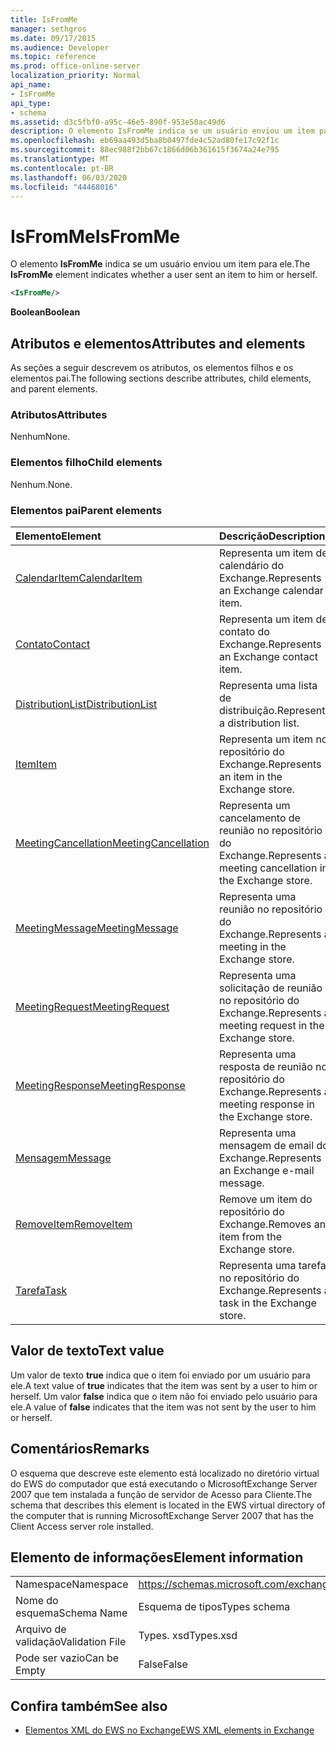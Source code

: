 ```yaml
---
title: IsFromMe
manager: sethgros
ms.date: 09/17/2015
ms.audience: Developer
ms.topic: reference
ms.prod: office-online-server
localization_priority: Normal
api_name:
- IsFromMe
api_type:
- schema
ms.assetid: d3c5fbf0-a95c-46e5-890f-953e50ac49d6
description: O elemento IsFromMe indica se um usuário enviou um item para ele.
ms.openlocfilehash: eb69aa493d5ba8b0497fde4c52ad80fe17c92f1c
ms.sourcegitcommit: 88ec988f2bb67c1866d06b361615f3674a24e795
ms.translationtype: MT
ms.contentlocale: pt-BR
ms.lasthandoff: 06/03/2020
ms.locfileid: "44468016"
---
```

# <a name="isfromme"></a><span data-ttu-id="56b97-103">IsFromMe</span><span class="sxs-lookup"><span data-stu-id="56b97-103">IsFromMe</span></span>

<span data-ttu-id="56b97-104">O elemento **IsFromMe** indica se um usuário enviou um item para ele.</span><span class="sxs-lookup"><span data-stu-id="56b97-104">The **IsFromMe** element indicates whether a user sent an item to him or herself.</span></span> 
  
```xml
<IsFromMe/>
```

 <span data-ttu-id="56b97-105">**Boolean**</span><span class="sxs-lookup"><span data-stu-id="56b97-105">**Boolean**</span></span>
## <a name="attributes-and-elements"></a><span data-ttu-id="56b97-106">Atributos e elementos</span><span class="sxs-lookup"><span data-stu-id="56b97-106">Attributes and elements</span></span>

<span data-ttu-id="56b97-107">As seções a seguir descrevem os atributos, os elementos filhos e os elementos pai.</span><span class="sxs-lookup"><span data-stu-id="56b97-107">The following sections describe attributes, child elements, and parent elements.</span></span>
  
### <a name="attributes"></a><span data-ttu-id="56b97-108">Atributos</span><span class="sxs-lookup"><span data-stu-id="56b97-108">Attributes</span></span>

<span data-ttu-id="56b97-109">Nenhum</span><span class="sxs-lookup"><span data-stu-id="56b97-109">None.</span></span>
  
### <a name="child-elements"></a><span data-ttu-id="56b97-110">Elementos filho</span><span class="sxs-lookup"><span data-stu-id="56b97-110">Child elements</span></span>

<span data-ttu-id="56b97-111">Nenhum.</span><span class="sxs-lookup"><span data-stu-id="56b97-111">None.</span></span>
  
### <a name="parent-elements"></a><span data-ttu-id="56b97-112">Elementos pai</span><span class="sxs-lookup"><span data-stu-id="56b97-112">Parent elements</span></span>

|<span data-ttu-id="56b97-113">**Elemento**</span><span class="sxs-lookup"><span data-stu-id="56b97-113">**Element**</span></span>|<span data-ttu-id="56b97-114">**Descrição**</span><span class="sxs-lookup"><span data-stu-id="56b97-114">**Description**</span></span>|
|:-----|:-----|
|[<span data-ttu-id="56b97-115">CalendarItem</span><span class="sxs-lookup"><span data-stu-id="56b97-115">CalendarItem</span></span>](calendaritem.md) <br/> |<span data-ttu-id="56b97-116">Representa um item de calendário do Exchange.</span><span class="sxs-lookup"><span data-stu-id="56b97-116">Represents an Exchange calendar item.</span></span>  <br/> |
|[<span data-ttu-id="56b97-117">Contato</span><span class="sxs-lookup"><span data-stu-id="56b97-117">Contact</span></span>](contact.md) <br/> |<span data-ttu-id="56b97-118">Representa um item de contato do Exchange.</span><span class="sxs-lookup"><span data-stu-id="56b97-118">Represents an Exchange contact item.</span></span>  <br/> |
|[<span data-ttu-id="56b97-119">DistributionList</span><span class="sxs-lookup"><span data-stu-id="56b97-119">DistributionList</span></span>](distributionlist.md) <br/> |<span data-ttu-id="56b97-120">Representa uma lista de distribuição.</span><span class="sxs-lookup"><span data-stu-id="56b97-120">Represents a distribution list.</span></span>  <br/> |
|[<span data-ttu-id="56b97-121">Item</span><span class="sxs-lookup"><span data-stu-id="56b97-121">Item</span></span>](item.md) <br/> |<span data-ttu-id="56b97-122">Representa um item no repositório do Exchange.</span><span class="sxs-lookup"><span data-stu-id="56b97-122">Represents an item in the Exchange store.</span></span>  <br/> |
|[<span data-ttu-id="56b97-123">MeetingCancellation</span><span class="sxs-lookup"><span data-stu-id="56b97-123">MeetingCancellation</span></span>](meetingcancellation.md) <br/> |<span data-ttu-id="56b97-124">Representa um cancelamento de reunião no repositório do Exchange.</span><span class="sxs-lookup"><span data-stu-id="56b97-124">Represents a meeting cancellation in the Exchange store.</span></span>  <br/> |
|[<span data-ttu-id="56b97-125">MeetingMessage</span><span class="sxs-lookup"><span data-stu-id="56b97-125">MeetingMessage</span></span>](meetingmessage.md) <br/> |<span data-ttu-id="56b97-126">Representa uma reunião no repositório do Exchange.</span><span class="sxs-lookup"><span data-stu-id="56b97-126">Represents a meeting in the Exchange store.</span></span>  <br/> |
|[<span data-ttu-id="56b97-127">MeetingRequest</span><span class="sxs-lookup"><span data-stu-id="56b97-127">MeetingRequest</span></span>](meetingrequest.md) <br/> |<span data-ttu-id="56b97-128">Representa uma solicitação de reunião no repositório do Exchange.</span><span class="sxs-lookup"><span data-stu-id="56b97-128">Represents a meeting request in the Exchange store.</span></span>  <br/> |
|[<span data-ttu-id="56b97-129">MeetingResponse</span><span class="sxs-lookup"><span data-stu-id="56b97-129">MeetingResponse</span></span>](meetingresponse.md) <br/> |<span data-ttu-id="56b97-130">Representa uma resposta de reunião no repositório do Exchange.</span><span class="sxs-lookup"><span data-stu-id="56b97-130">Represents a meeting response in the Exchange store.</span></span>  <br/> |
|[<span data-ttu-id="56b97-131">Mensagem</span><span class="sxs-lookup"><span data-stu-id="56b97-131">Message</span></span>](message-ex15websvcsotherref.md) <br/> |<span data-ttu-id="56b97-132">Representa uma mensagem de email do Exchange.</span><span class="sxs-lookup"><span data-stu-id="56b97-132">Represents an Exchange e-mail message.</span></span>  <br/> |
|[<span data-ttu-id="56b97-133">RemoveItem</span><span class="sxs-lookup"><span data-stu-id="56b97-133">RemoveItem</span></span>](removeitem.md) <br/> |<span data-ttu-id="56b97-134">Remove um item do repositório do Exchange.</span><span class="sxs-lookup"><span data-stu-id="56b97-134">Removes an item from the Exchange store.</span></span>  <br/> |
|[<span data-ttu-id="56b97-135">Tarefa</span><span class="sxs-lookup"><span data-stu-id="56b97-135">Task</span></span>](task.md) <br/> |<span data-ttu-id="56b97-136">Representa uma tarefa no repositório do Exchange.</span><span class="sxs-lookup"><span data-stu-id="56b97-136">Represents a task in the Exchange store.</span></span>  <br/> |
   
## <a name="text-value"></a><span data-ttu-id="56b97-137">Valor de texto</span><span class="sxs-lookup"><span data-stu-id="56b97-137">Text value</span></span>

<span data-ttu-id="56b97-138">Um valor de texto **true** indica que o item foi enviado por um usuário para ele.</span><span class="sxs-lookup"><span data-stu-id="56b97-138">A text value of **true** indicates that the item was sent by a user to him or herself.</span></span> <span data-ttu-id="56b97-139">Um valor **false** indica que o item não foi enviado pelo usuário para ele.</span><span class="sxs-lookup"><span data-stu-id="56b97-139">A value of **false** indicates that the item was not sent by the user to him or herself.</span></span> 
  
## <a name="remarks"></a><span data-ttu-id="56b97-140">Comentários</span><span class="sxs-lookup"><span data-stu-id="56b97-140">Remarks</span></span>

<span data-ttu-id="56b97-141">O esquema que descreve este elemento está localizado no diretório virtual do EWS do computador que está executando o MicrosoftExchange Server 2007 que tem instalada a função de servidor de Acesso para Cliente.</span><span class="sxs-lookup"><span data-stu-id="56b97-141">The schema that describes this element is located in the EWS virtual directory of the computer that is running MicrosoftExchange Server 2007 that has the Client Access server role installed.</span></span>
  
## <a name="element-information"></a><span data-ttu-id="56b97-142">Elemento de informações</span><span class="sxs-lookup"><span data-stu-id="56b97-142">Element information</span></span>

|||
|:-----|:-----|
|<span data-ttu-id="56b97-143">Namespace</span><span class="sxs-lookup"><span data-stu-id="56b97-143">Namespace</span></span>  <br/> |https://schemas.microsoft.com/exchange/services/2006/types  <br/> |
|<span data-ttu-id="56b97-144">Nome do esquema</span><span class="sxs-lookup"><span data-stu-id="56b97-144">Schema Name</span></span>  <br/> |<span data-ttu-id="56b97-145">Esquema de tipos</span><span class="sxs-lookup"><span data-stu-id="56b97-145">Types schema</span></span>  <br/> |
|<span data-ttu-id="56b97-146">Arquivo de validação</span><span class="sxs-lookup"><span data-stu-id="56b97-146">Validation File</span></span>  <br/> |<span data-ttu-id="56b97-147">Types. xsd</span><span class="sxs-lookup"><span data-stu-id="56b97-147">Types.xsd</span></span>  <br/> |
|<span data-ttu-id="56b97-148">Pode ser vazio</span><span class="sxs-lookup"><span data-stu-id="56b97-148">Can be Empty</span></span>  <br/> |<span data-ttu-id="56b97-149">False</span><span class="sxs-lookup"><span data-stu-id="56b97-149">False</span></span>  <br/> |
   
## <a name="see-also"></a><span data-ttu-id="56b97-150">Confira também</span><span class="sxs-lookup"><span data-stu-id="56b97-150">See also</span></span>



- [<span data-ttu-id="56b97-151">Elementos XML do EWS no Exchange</span><span class="sxs-lookup"><span data-stu-id="56b97-151">EWS XML elements in Exchange</span></span>](ews-xml-elements-in-exchange.md)

